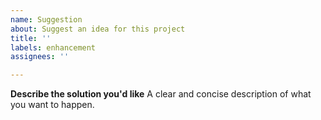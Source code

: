 ```yaml
---
name: Suggestion
about: Suggest an idea for this project
title: ''
labels: enhancement
assignees: ''

---
```


**Describe the solution you'd like**
A clear and concise description of what you want to happen.
